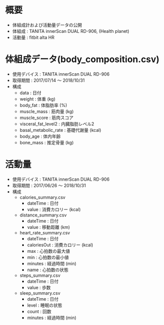 # 概要
- 体組成計および活動量データの公開
- 体組成 : TANITA innerScan DUAL RD-906, (Health planet)
- 活動量 : fitbit alta HR

# 体組成データ(body_composition.csv)
- 使用デバイス : TANITA innerScan DUAL RD-906
- 取得期間 : 2017/07/14 ～ 2018/10/31
- 構成
  - data : 日付
  - weight : 体重 (kg)
  - body_fat : 体脂肪率 (%)
  - muscle_mass : 筋肉量 (kg)
  - muscle_score : 筋肉スコア
  - visceral_fat_level2 : 内臓脂肪レベル2
  - basal_metabolic_rate : 基礎代謝量 (kcal)
  - body_age : 体内年齢
  - bone_mass : 推定骨量 (kg)

# 活動量
- 使用デバイス : TANITA innerScan DUAL RD-906
- 取得期間 : 2017/06/26 ～ 2018/10/31
- 構成
  - calories_summary.csv
    - dateTime : 日付
    - value : 消費カロリー (kcal)
  - distance_summary.csv
    - dateTime : 日付
    - value : 移動距離 (km)
  - heart_rate_summary.csv
    - dateTime : 日付
    - caloriesOut : 消費カロリー (kcal)
    - max : 心拍数の最大値
    - min : 心拍数の最小値
    - minutes : 経過時間 (min)
    - name : 心拍数の状態
  - steps_summary.csv
    - dateTime : 日付
    - value : 歩数
  - sleep_summary.csv
    - dateTime : 日付
    - level : 睡眠の状態
    - count : 回数
    - minutes : 経過時間 (min)

